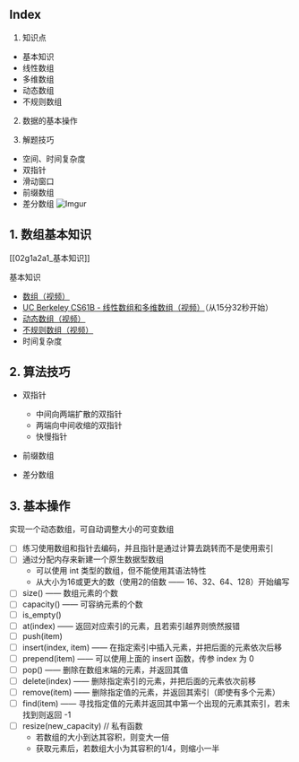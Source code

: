 ## Index

1. 知识点
- 基本知识
- 线性数组
- 多维数组
- 动态数组
- 不规则数组

2. 数据的基本操作

3. 解题技巧
- 空间、时间复杂度
- 双指针
- 滑动窗口
- 前缀数组
- 差分数组
![Imgur](https://i.imgur.com/M9t2w3n.png)

## 1. 数组基本知识
[[02g1a2a1_基本知识]]

基本知识
   - [数组（视频）](https://www.coursera.org/learn/data-structures/lecture/OsBSF/arrays)
   - [UC Berkeley CS61B - 线性数组和多维数组（视频）](https://archive.org/details/ucberkeley_webcast_Wp8oiO_CZZE)（从15分32秒开始）
   - [动态数组（视频）](https://www.coursera.org/learn/data-structures/lecture/EwbnV/dynamic-arrays)
   - [不规则数组（视频）](https://www.youtube.com/watch?v=1jtrQqYpt7g)
- 时间复杂度

## 2. 算法技巧

- 双指针
	- 中间向两端扩散的双指针
	- 两端向中间收缩的双指针
	- 快慢指针

- 前缀数组
- 差分数组


## 3. 基本操作
实现一个动态数组，可自动调整大小的可变数组
 - [ ] 练习使用数组和指针去编码，并且指针是通过计算去跳转而不是使用索引
 - [ ] 通过分配内存来新建一个原生数据型数组
    - 可以使用 int 类型的数组，但不能使用其语法特性
    - 从大小为16或更大的数（使用2的倍数 —— 16、32、64、128）开始编写
 - [ ] size() —— 数组元素的个数
 - [ ] capacity() —— 可容纳元素的个数
 - [ ] is_empty()
 - [ ] at(index) —— 返回对应索引的元素，且若索引越界则愤然报错
 - [ ] push(item)
 - [ ] insert(index, item) —— 在指定索引中插入元素，并把后面的元素依次后移
 - [ ] prepend(item) —— 可以使用上面的 insert 函数，传参 index 为 0
 - [ ] pop() —— 删除在数组末端的元素，并返回其值
 - [ ] delete(index) —— 删除指定索引的元素，并把后面的元素依次前移
 - [ ] remove(item) —— 删除指定值的元素，并返回其索引（即使有多个元素）
 - [ ] find(item) —— 寻找指定值的元素并返回其中第一个出现的元素其索引，若未找到则返回 -1
 - [ ] resize(new_capacity) // 私有函数
   - 若数组的大小到达其容积，则变大一倍
   - 获取元素后，若数组大小为其容积的1/4，则缩小一半

